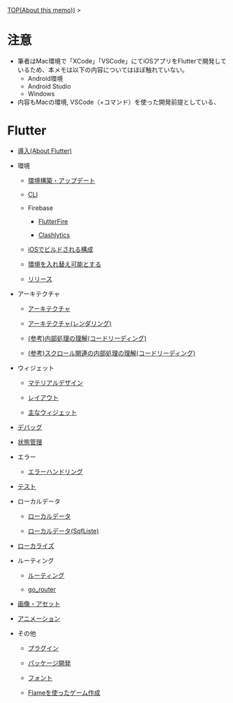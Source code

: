 [TOP(About this memo))](../README.md) > 


# 注意
* 筆者はMac環境で「XCode」「VSCode」にてiOSアプリをFlutterで開発しているため、本メモは以下の内容についてはほぼ触れていない。
    * Android環境
    * Android Studio
    * Windows
* 内容もMacの環境, VSCode（+コマンド）を使った開発前提としている、

# Flutter

* [導入(About Flutter)](./flutter_introduction.md)

* 環境
    * [環境構築・アップデート](./flutter_install_update.md)

    * [CLI](./flutter_cli.md)

    * Firebase

        * [FlutterFire](./flutter_flutterfire.md)

        * [Clashlytics](./flutter_firebase_clashlytics.md)

    * [iOSでビルドされる構成](./flutter_ios_build_dir.md)

    * [環境を入れ替え可能とする](./flutter_separate_env.md)

    * [リリース](./flutter_release.md)

* アーキテクチャ
    * [アーキテクチャ](./flutter_arch.md)

    * [アーキテクチャ(レンダリング)](./flutter_arch_rendering.md)

    * [(参考)内部処理の理解(コードリーディング)](./flutter_arch_code_reading.md)

    * [(参考)スクロール関連の内部処理の理解(コードリーディング)](./flutter_scroll_code_reading.md)

* ウィジェット
    * [マテリアルデザイン](./flutter_material_design.md)
    
    * [レイアウト](./flutter_layout.md)

    * [主なウィジェット](./flutter_widget.md)

* [デバッグ](./flutter_debug.md)

* [状態管理](./flutter_state_management.md)

* エラー
    * [エラーハンドリング](./flutter_error_handling.md)

* [テスト](./flutter_test.md)

* ローカルデータ
    * [ローカルデータ](./flutter_localdb.md)

    * [ローカルデータ(SqfListe)](./flutter_sqflite.md)

* [ローカライズ](./flutter_localize.md)

* ルーティング
    * [ルーティング](./flutter_routing.md)

    * [go_router](./flutter_routing_go_router.md)

* [画像・アセット](./flutter_asset_image.md)

* [アニメーション](./flutter_animation.md)

* その他
    * [プラグイン](./flutter_plugin_package.md)

    * [パッケージ開発](./flutter_package_dev.md)

    * [フォント](./flutter_font.md)

    * [Flameを使ったゲーム作成](./flutter_game.md)